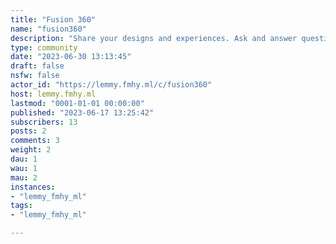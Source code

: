 ```yaml
---
title: "Fusion 360" 
name: "fusion360"
description: "Share your designs and experiences. Ask and answer questions about Autodesk Fusion 360"
type: community
date: "2023-06-30 13:13:45"
draft: false
nsfw: false
actor_id: "https://lemmy.fmhy.ml/c/fusion360"
host: lemmy.fmhy.ml
lastmod: "0001-01-01 00:00:00"
published: "2023-06-17 13:25:42"
subscribers: 13
posts: 2
comments: 3
weight: 2
dau: 1
wau: 1
mau: 2
instances:
- "lemmy_fmhy_ml"
tags: 
- "lemmy_fmhy_ml"

---
```


